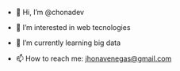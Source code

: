 - 👋 Hi, I’m @chonadev
- 👀 I’m interested in web tecnologies
- 🌱 I’m currently learning big data

- 📫 How to reach me: jhonavenegas@gmail.com

